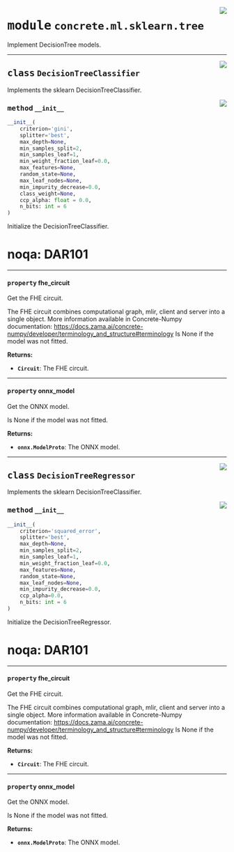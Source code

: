 <!-- markdownlint-disable -->

<a href="https://github.com/zama-ai/concrete-ml-internal/tree/main/src/concrete/ml/sklearn/tree.py#L0"><img align="right" style="float:right;" src="https://img.shields.io/badge/-source-cccccc?style=flat-square"></a>

# <kbd>module</kbd> `concrete.ml.sklearn.tree`

Implement DecisionTree models.

______________________________________________________________________

<a href="https://github.com/zama-ai/concrete-ml-internal/tree/main/src/concrete/ml/sklearn/tree.py#L9"><img align="right" style="float:right;" src="https://img.shields.io/badge/-source-cccccc?style=flat-square"></a>

## <kbd>class</kbd> `DecisionTreeClassifier`

Implements the sklearn DecisionTreeClassifier.

<a href="https://github.com/zama-ai/concrete-ml-internal/tree/main/src/concrete/ml/sklearn/tree.py#L17"><img align="right" style="float:right;" src="https://img.shields.io/badge/-source-cccccc?style=flat-square"></a>

### <kbd>method</kbd> `__init__`

```python
__init__(
    criterion='gini',
    splitter='best',
    max_depth=None,
    min_samples_split=2,
    min_samples_leaf=1,
    min_weight_fraction_leaf=0.0,
    max_features=None,
    random_state=None,
    max_leaf_nodes=None,
    min_impurity_decrease=0.0,
    class_weight=None,
    ccp_alpha: float = 0.0,
    n_bits: int = 6
)
```

Initialize the DecisionTreeClassifier.

# noqa: DAR101

______________________________________________________________________

#### <kbd>property</kbd> fhe_circuit

Get the FHE circuit.

The FHE circuit combines computational graph, mlir, client and server into a single object. More information available in Concrete-Numpy documentation: https://docs.zama.ai/concrete-numpy/developer/terminology_and_structure#terminology Is None if the model was not fitted.

**Returns:**

- <b>`Circuit`</b>:  The FHE circuit.

______________________________________________________________________

#### <kbd>property</kbd> onnx_model

Get the ONNX model.

Is None if the model was not fitted.

**Returns:**

- <b>`onnx.ModelProto`</b>:  The ONNX model.

______________________________________________________________________

<a href="https://github.com/zama-ai/concrete-ml-internal/tree/main/src/concrete/ml/sklearn/tree.py#L56"><img align="right" style="float:right;" src="https://img.shields.io/badge/-source-cccccc?style=flat-square"></a>

## <kbd>class</kbd> `DecisionTreeRegressor`

Implements the sklearn DecisionTreeClassifier.

<a href="https://github.com/zama-ai/concrete-ml-internal/tree/main/src/concrete/ml/sklearn/tree.py#L64"><img align="right" style="float:right;" src="https://img.shields.io/badge/-source-cccccc?style=flat-square"></a>

### <kbd>method</kbd> `__init__`

```python
__init__(
    criterion='squared_error',
    splitter='best',
    max_depth=None,
    min_samples_split=2,
    min_samples_leaf=1,
    min_weight_fraction_leaf=0.0,
    max_features=None,
    random_state=None,
    max_leaf_nodes=None,
    min_impurity_decrease=0.0,
    ccp_alpha=0.0,
    n_bits: int = 6
)
```

Initialize the DecisionTreeRegressor.

# noqa: DAR101

______________________________________________________________________

#### <kbd>property</kbd> fhe_circuit

Get the FHE circuit.

The FHE circuit combines computational graph, mlir, client and server into a single object. More information available in Concrete-Numpy documentation: https://docs.zama.ai/concrete-numpy/developer/terminology_and_structure#terminology Is None if the model was not fitted.

**Returns:**

- <b>`Circuit`</b>:  The FHE circuit.

______________________________________________________________________

#### <kbd>property</kbd> onnx_model

Get the ONNX model.

Is None if the model was not fitted.

**Returns:**

- <b>`onnx.ModelProto`</b>:  The ONNX model.
